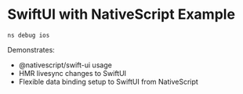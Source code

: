 # SwiftUI with NativeScript Example

```
ns debug ios
```

Demonstrates:
- @nativescript/swift-ui usage
- HMR livesync changes to SwiftUI
- Flexible data binding setup to SwiftUI from NativeScript
